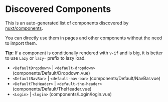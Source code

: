 # Discovered Components

This is an auto-generated list of components discovered by [nuxt/components](https://github.com/nuxt/components).

You can directly use them in pages and other components without the need to import them.

**Tip:** If a component is conditionally rendered with `v-if` and is big, it is better to use `Lazy` or `lazy-` prefix to lazy load.

- `<DefaultDropdown>` | `<default-dropdown>` (components/Default/Dropdown.vue)
- `<DefaultNavBar>` | `<default-nav-bar>` (components/Default/NavBar.vue)
- `<DefaultTheHeader>` | `<default-the-header>` (components/Default/TheHeader.vue)
- `<Login>` | `<login>` (components/Login/login.vue)
